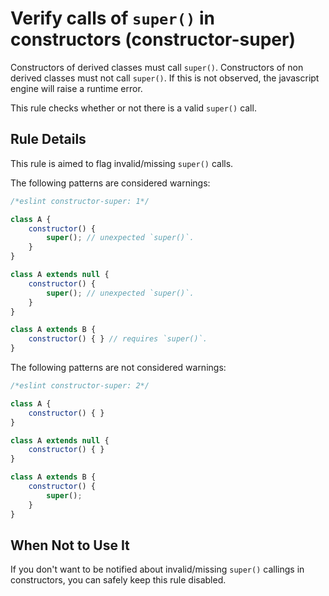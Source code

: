 # Verify calls of `super()` in constructors (constructor-super)

Constructors of derived classes must call `super()`.
Constructors of non derived classes must not call `super()`.
If this is not observed, the javascript engine will raise a runtime error.

This rule checks whether or not there is a valid `super()` call.

## Rule Details

This rule is aimed to flag invalid/missing `super()` calls.

The following patterns are considered warnings:

```js
/*eslint constructor-super: 1*/

class A {
    constructor() {
        super(); // unexpected `super()`.
    }
}

class A extends null {
    constructor() {
        super(); // unexpected `super()`.
    }
}

class A extends B {
    constructor() { } // requires `super()`.
}
```

The following patterns are not considered warnings:

```js
/*eslint constructor-super: 2*/

class A {
    constructor() { }
}

class A extends null {
    constructor() { }
}

class A extends B {
    constructor() {
        super();
    }
}
```

## When Not to Use It

If you don't want to be notified about invalid/missing `super()` callings in constructors, you can safely keep this rule disabled.
